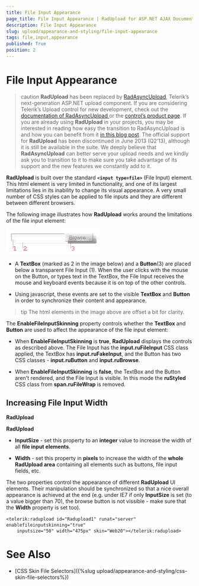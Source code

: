 ```yaml
---
title: File Input Appearance
page_title: File Input Appearance | RadUpload for ASP.NET AJAX Documentation
description: File Input Appearance
slug: upload/appearance-and-styling/file-input-appearance
tags: file,input,appearance
published: True
position: 2
---
```


# File Input Appearance



>caution  **RadUpload** has been replaced by [RadAsyncUpload](http://demos.telerik.com/aspnet-ajax/asyncupload/examples/overview/defaultcs.aspx), Telerik’s next-generation ASP.NET upload component. If you are considering Telerik’s Upload control for new development, check out the [documentation of RadAsyncUpload ](http://www.telerik.com/help/aspnet-ajax/asyncupload-overview.html) or the [control’s product page](http://www.telerik.com/products/aspnet-ajax/asyncupload.aspx). If you are already using **RadUpload** in your projects, you may be interested in reading how easy the transition to RadAsyncUpload is and how you can benefit from it [in this blog post](http://blogs.telerik.com/blogs/12-12-05/the-case-of-telerik-s-new-old-asp.net-ajax-upload-control-radasyncupload). The official support for **RadUpload** has been discontinued in June 2013 (Q2’13), although it is still be available in the suite. We deeply believe that **RadAsyncUpload** can better serve your upload needs and we kindly ask you to transition to it to make sure you take advantage of its support and the new features we constantly add to it.
>


**RadUpload** is built over the standard **`<input type=file>`** (File Input) element. This html element is very limited in functionality, and one of its largest limitations lies in its inability to change its visual appearance. A very small number of CSS styles can be applied to file inputs and they are different between different browsers.

The following image illustrates how **RadUpload** works around the limitations of the file input element:

![Implementation](images/upload_implementation.png)

* A **TextBox** (marked as 2 in the image below) and a **Button**(3) are placed below a transparent File Input (1). When the user clicks with the mouse on the Button, or types text in the TextBox, the File Input receives the mouse and keyboard events because it is on top of the other controls.

* Using javascript, these events are set to the visible **TextBox** and **Button** in order to synchronize their content and appearance.

>tip The html elements in the image above are offset a bit for clarity.
>


The **EnableFileInputSkinning** property controls whether the **TextBox** and **Button** are used to affect the appearance of the file input element:

* When **EnableFileInputSkinning** is **true**, **RadUpload** displays the controls as described above. The File Input has the **input.ruFileInput** CSS class applied, the TextBox has **input.ruFakeInput**, and the Button has two CSS classes - **input.ruButton** and **input.ruBrowse**.

* When **EnableFileInputSkinning** is **false**, the TextBox and the Button aren't rendered, and the File Input is visible. In this mode the **ruStyled** CSS class from **span.ruFileWrap** is removed.

## Increasing File Input Width

**RadUpload**

**RadUpload**

* **InputSize** - set this property to an **integer** value to increase the width of all **file input elements**.

* **Width** - set this property in **pixels** to increase the width of the **whole RadUpload area** containing all elements such as buttons, file input fields, etc.

The two properties control the appearance of different **RadUpload** UI elements. Their manipulation should be synchronized so that a nice overall appearance is achieved at the end (e.g. under IE7 if only **InputSize** is set (to a value bigger than 70), the browse button is not vissible - make sure that the **Width** property is set too).

````ASPNET
<telerik:radupload id="Radupload1" runat="server" enablefileinputskinning="true"
    inputsize="50" width="475px" skin="Web20"></telerik:radupload>
````



# See Also

 * [CSS Skin File Selectors]({%slug upload/appearance-and-styling/css-skin-file-selectors%})
